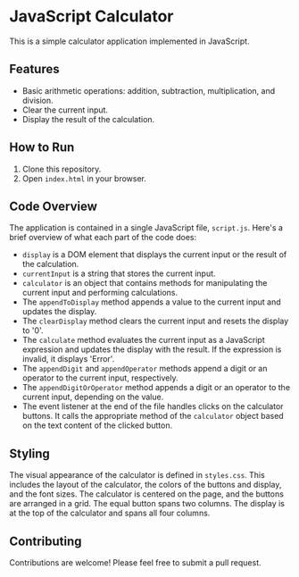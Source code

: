 # JavaScript Calculator

This is a simple calculator application implemented in JavaScript.

## Features

- Basic arithmetic operations: addition, subtraction, multiplication, and division.
- Clear the current input.
- Display the result of the calculation.

## How to Run

1. Clone this repository.
2. Open `index.html` in your browser.

## Code Overview

The application is contained in a single JavaScript file, `script.js`. Here's a brief overview of what each part of the code does:

- `display` is a DOM element that displays the current input or the result of the calculation.
- `currentInput` is a string that stores the current input.
- `calculator` is an object that contains methods for manipulating the current input and performing calculations.
- The `appendToDisplay` method appends a value to the current input and updates the display.
- The `clearDisplay` method clears the current input and resets the display to '0'.
- The `calculate` method evaluates the current input as a JavaScript expression and updates the display with the result. If the expression is invalid, it displays 'Error'.
- The `appendDigit` and `appendOperator` methods append a digit or an operator to the current input, respectively.
- The `appendDigitOrOperator` method appends a digit or an operator to the current input, depending on the value.
- The event listener at the end of the file handles clicks on the calculator buttons. It calls the appropriate method of the `calculator` object based on the text content of the clicked button.

## Styling

The visual appearance of the calculator is defined in `styles.css`. This includes the layout of the calculator, the colors of the buttons and display, and the font sizes. The calculator is centered on the page, and the buttons are arranged in a grid. The equal button spans two columns. The display is at the top of the calculator and spans all four columns.

## Contributing

Contributions are welcome! Please feel free to submit a pull request.
